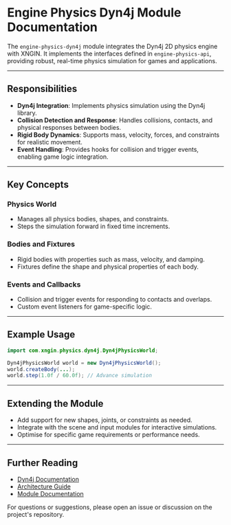 # Engine Physics Dyn4j Module Documentation

The `engine-physics-dyn4j` module integrates the Dyn4j 2D physics engine with XNGIN. It implements the interfaces defined in `engine-physics-api`, providing robust, real-time physics simulation for games and applications.

---

## Responsibilities

- **Dyn4j Integration**: Implements physics simulation using the Dyn4j library.
- **Collision Detection and Response**: Handles collisions, contacts, and physical responses between bodies.
- **Rigid Body Dynamics**: Supports mass, velocity, forces, and constraints for realistic movement.
- **Event Handling**: Provides hooks for collision and trigger events, enabling game logic integration.

---

## Key Concepts

### Physics World
- Manages all physics bodies, shapes, and constraints.
- Steps the simulation forward in fixed time increments.

### Bodies and Fixtures
- Rigid bodies with properties such as mass, velocity, and damping.
- Fixtures define the shape and physical properties of each body.

### Events and Callbacks
- Collision and trigger events for responding to contacts and overlaps.
- Custom event listeners for game-specific logic.

---

## Example Usage

```java
import com.xngin.physics.dyn4j.Dyn4jPhysicsWorld;

Dyn4jPhysicsWorld world = new Dyn4jPhysicsWorld();
world.createBody(...);
world.step(1.0f / 60.0f); // Advance simulation
```

---

## Extending the Module

- Add support for new shapes, joints, or constraints as needed.
- Integrate with the scene and input modules for interactive simulations.
- Optimise for specific game requirements or performance needs.

---

## Further Reading

- [Dyn4j Documentation](https://www.dyn4j.org/documentation/)
- [Architecture Guide](architecture.md)
- [Module Documentation](.)

For questions or suggestions, please open an issue or discussion on the project's repository.
